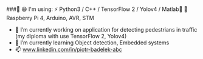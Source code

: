 ###👋 😄
I'm using:
⚡ Python3 / C++ / TensorFlow 2 / Yolov4 / Matlab💬
🌱 Raspberry Pi 4, Arduino, AVR, STM

- 🔭 I’m currently working on application for detecting pedestrians in traffic (my diploma with use TensorFlow 2, Yolov4)
- 🌱 I’m currently learning Object detection, Embedded systems
- 📫 www.linkedin.com/in/piotr-badelek-abc

